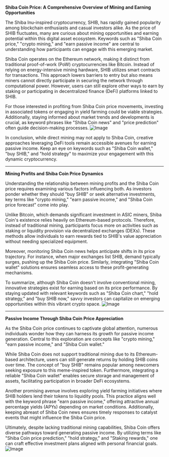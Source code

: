 **Shiba Coin Price: A Comprehensive Overview of Mining and Earning Opportunities**

The Shiba Inu-inspired cryptocurrency, SHIB, has rapidly gained popularity among blockchain enthusiasts and casual investors alike. As the price of SHIB fluctuates, many are curious about mining opportunities and earning potential within this digital asset ecosystem. Keywords such as "Shiba Coin price," "crypto mining," and "earn passive income" are central to understanding how participants can engage with this emerging market.

Shiba Coin operates on the Ethereum network, making it distinct from traditional proof-of-work (PoW) cryptocurrencies like Bitcoin. Instead of relying on energy-intensive mining hardware, SHIB utilizes smart contracts for transactions. This approach lowers barriers to entry but also means miners cannot directly participate in securing the network through computational power. However, users can still explore other ways to earn by staking or participating in decentralized finance (DeFi) platforms linked to SHIB.

For those interested in profiting from Shiba Coin price movements, investing in associated tokens or engaging in yield farming could be viable strategies. Additionally, staying informed about market trends and developments is crucial, as keyword phrases like "Shiba Coin news" and "price prediction" often guide decision-making processes. ![Image](https://github.com/user-attachments/assets/3be06921-4469-491d-bd37-5f14c53422b7)

In conclusion, while direct mining may not apply to Shiba Coin, creative approaches leveraging DeFi tools remain accessible avenues for earning passive income. Keep an eye on keywords such as "Shiba Coin wallet," "buy SHIB," and "hold strategy" to maximize your engagement with this dynamic cryptocurrency.

---

**Mining Profits and Shiba Coin Price Dynamics**

Understanding the relationship between mining profits and the Shiba Coin price requires examining various factors influencing both. As investors ponder whether they should "buy SHIB" or seek alternative investments, key terms like "crypto mining," "earn passive income," and "Shiba Coin price forecast" come into play.

Unlike Bitcoin, which demands significant investment in ASIC miners, Shiba Coin's existence relies heavily on Ethereum-based protocols. Therefore, instead of traditional mining, participants focus more on activities such as staking or liquidity provision via decentralized exchanges (DEXs). These methods allow individuals to earn rewards tied to SHIB's value appreciation without needing specialized equipment.

Moreover, monitoring Shiba Coin news helps anticipate shifts in its price trajectory. For instance, when major exchanges list SHIB, demand typically surges, pushing up the Shiba Coin price. Similarly, integrating "Shiba Coin wallet" solutions ensures seamless access to these profit-generating mechanisms.

To summarize, although Shiba Coin doesn't involve conventional mining, innovative strategies exist for earning based on its price performance. By staying updated with relevant keywords such as "Shiba Coin chart," "hold strategy," and "buy SHIB now," savvy investors can capitalize on emerging opportunities within this vibrant crypto space. ![Image](https://github.com/user-attachments/assets/3be06921-4469-491d-bd37-5f14c53422b7)

---

**Passive Income Through Shiba Coin Price Appreciation**

As the Shiba Coin price continues to captivate global attention, numerous individuals wonder how they can harness its growth for passive income generation. Central to this exploration are concepts like "crypto mining," "earn passive income," and "Shiba Coin wallet."

While Shiba Coin does not support traditional mining due to its Ethereum-based architecture, users can still generate returns by holding SHIB coins over time. The concept of "buy SHIB" remains popular among newcomers seeking exposure to this meme-inspired token. Furthermore, integrating a reliable "Shiba Coin wallet" enables secure storage and management of assets, facilitating participation in broader DeFi ecosystems.

Another promising avenue involves exploring yield farming initiatives where SHIB holders lend their tokens to liquidity pools. This practice aligns well with the keyword phrase "earn passive income," offering attractive annual percentage yields (APYs) depending on market conditions. Additionally, keeping abreast of Shiba Coin news ensures timely responses to catalyst events that might influence the Shiba Coin price.

Ultimately, despite lacking traditional mining capabilities, Shiba Coin offers diverse pathways toward generating passive income. By utilizing terms like "Shiba Coin price prediction," "hold strategy," and "Staking rewards," one can craft effective investment plans aligned with personal financial goals. ![Image](https://github.com/user-attachments/assets/3be06921-4469-491d-bd37-5f14c53422b7)